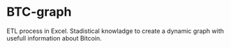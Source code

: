 # BTC-graph
ETL process in Excel. Stadistical knowladge to create a dynamic graph with usefull information about Bitcoin.
